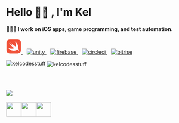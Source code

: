 <h1 align="left">Hello 👋🏽 , I'm Kel</h1>

<h4> 👨🏽‍💻 I work on iOS apps, game programming, and test automation.</h4>
 
<p align="left"> 
<a href="https://developer.apple.com/swift/" target="_blank" rel="noreferrer"> <img src="https://raw.githubusercontent.com/devicons/devicon/master/icons/swift/swift-original.svg" alt="swift" width="40" height="40"/> </a> &ensp;
<a href="https://unity.com/" target="_blank" rel="noreferrer"> <img src="https://www.vectorlogo.zone/logos/unity3d/unity3d-icon.svg" alt="unity" width="40" height="40"/> </a> &ensp;
<a href="https://firebase.google.com/" target="_blank" rel="noreferrer"> <img src="https://www.vectorlogo.zone/logos/firebase/firebase-icon.svg" alt="firebase" width="40" height="40"/> </a> &ensp;
<a href="https://circleci.com" target="_blank" rel="noreferrer"> <img src="https://www.vectorlogo.zone/logos/circleci/circleci-icon.svg" alt="circleci" width="40" height="40"/> </a> &ensp;
<a href="https://bitrise.com" target="_blank" rel="noreferrer"> <img src="https://www.vectorlogo.zone/logos/bitriseio/bitriseio-icon.svg" alt="bitrise" width="40" height="40"/> </a>
</p>

<p>
<img align="left" src="https://github-readme-stats.vercel.app/api/top-langs/?username=kelcodesstuff&exclude_repo=django_project,Python-For-Data-Science&theme=radical" alt="kelcodesstuff" />&nbsp;<img align="center" src="https://github-readme-stats.vercel.app/api?username=kelcodesstuff&count_private=true&theme=radical" alt="kelcodesstuff" /> 
</p>


&ensp;
&ensp;
&ensp;
&ensp;
&ensp;
&ensp;
&ensp;
##


![](https://komarev.com/ghpvc/?username=kelcodesstuff)
<p>
<a href="https://twitter.com/isequaltokel" target="blank"><img align="left" height="40" width="40" src="https://img.icons8.com/color/48/000000/twitter--v1.png"/> </a>
<a href="https://instagram.com/isequaltokel" target="blank"><img align="left" height="40" width="40" src="https://img.icons8.com/fluency/48/000000/instagram-new.png"/> </a>
<a href="https://linkedin.com/in/kelcodes" target="blank"><img align="left" height="40" width="40"  src="https://img.icons8.com/color/48/000000/linkedin-circled--v1.png"/> </a>
</p>
